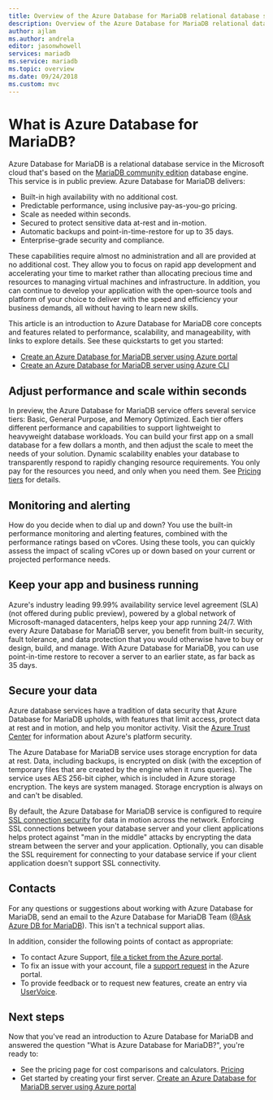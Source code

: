 ```yaml
---
title: Overview of the Azure Database for MariaDB relational database service
description: Overview of the Azure Database for MariaDB relational database service.
author: ajlam
ms.author: andrela
editor: jasonwhowell
services: mariadb
ms.service: mariadb
ms.topic: overview
ms.date: 09/24/2018
ms.custom: mvc
---
```


# What is Azure Database for MariaDB?

Azure Database for MariaDB is a relational database service in the Microsoft cloud that's based on the [MariaDB community edition](https://mariadb.org/download/) database engine. This service is in public preview. Azure Database for MariaDB delivers:

- Built-in high availability with no additional cost.
- Predictable performance, using inclusive pay-as-you-go pricing.
- Scale as needed within seconds.
- Secured to protect sensitive data at-rest and in-motion.
- Automatic backups and point-in-time-restore for up to 35 days.
- Enterprise-grade security and compliance.

These capabilities require almost no administration and all are provided at no additional cost. They allow you to focus on rapid app development and accelerating your time to market rather than allocating precious time and resources to managing virtual machines and infrastructure. In addition, you can continue to develop your application with the open-source tools and platform of your choice to deliver with the speed and efficiency your business demands, all without having to learn new skills.

This article is an introduction to Azure Database for MariaDB core concepts and features related to performance, scalability, and manageability, with links to explore details. See these quickstarts to get you started:
- [Create an Azure Database for MariaDB server using Azure portal](quickstart-create-mariadb-server-database-using-azure-portal.md)
- [Create an Azure Database for MariaDB server using Azure CLI](quickstart-create-mariadb-server-database-using-azure-cli.md)

<!--
For a set of Azure CLI samples, see:
- [Azure CLI samples for Azure Database for MariaDB](sample-scripts-azure-cli.md) 
-->

## Adjust performance and scale within seconds

In preview, the Azure Database for MariaDB service offers several service tiers: Basic, General Purpose, and Memory Optimized. Each tier offers different performance and capabilities to support lightweight to heavyweight database workloads. You can build your first app on a small database for a few dollars a month, and then adjust the scale to meet the needs of your solution. Dynamic scalability enables your database to transparently respond to rapidly changing resource requirements. You only pay for the resources you need, and only when you need them. See [Pricing tiers](concepts-pricing-tiers.md) for details.

## Monitoring and alerting

How do you decide when to dial up and down? You use the built-in performance monitoring and alerting features, combined with the performance ratings based on vCores. Using these tools, you can quickly assess the impact of scaling vCores up or down based on your current or projected performance needs. <!--See [Alerts](howto-alert-on-metric.md) for details.-->

## Keep your app and business running

Azure's industry leading 99.99% availability service level agreement (SLA) (not offered during public preview), powered by a global network of Microsoft-managed datacenters, helps keep your app running 24/7. With every Azure Database for MariaDB server, you benefit from built-in security, fault tolerance, and data protection that you would otherwise have to buy or design, build, and manage. With Azure Database for MariaDB, you can use point-in-time restore to recover a server to an earlier state, as far back as 35 days.

## Secure your data

Azure database services have a tradition of data security that Azure Database for MariaDB upholds, with features that limit access, protect data at rest and in motion, and help you monitor activity. Visit the [Azure Trust Center](https://www.microsoft.com/en-us/trustcenter/security) for information about Azure's platform security.

The Azure Database for MariaDB service uses storage encryption for data at rest. Data, including backups, is encrypted on disk (with the exception of temporary files that are created by the engine when it runs queries). The service uses AES 256-bit cipher, which is included in Azure storage encryption. The keys are system managed. Storage encryption is always on and can't be disabled.

By default, the Azure Database for MariaDB service is configured to require [SSL connection security](./concepts-ssl-connection-security.md) for data in motion across the network. Enforcing SSL connections between your database server and your client applications helps protect against "man in the middle" attacks by encrypting the data stream between the server and your application. Optionally, you can disable the SSL requirement for connecting to your database service if your client application doesn't support SSL connectivity.

## Contacts

For any questions or suggestions about working with Azure Database for MariaDB, send an email to the Azure Database for MariaDB Team ([@Ask Azure DB for MariaDB](mailto:AskAzureDBforMariaDB@service.microsoft.com)). This isn't a technical support alias.

In addition, consider the following points of contact as appropriate:
- To contact Azure Support, [file a ticket from the Azure portal](https://portal.azure.com/?#blade/Microsoft_Azure_Support/HelpAndSupportBlade).
- To fix an issue with your account, file a [support request](https://ms.portal.azure.com/#blade/Microsoft_Azure_Support/HelpAndSupportBlade/newsupportrequest) in the Azure portal.
- To provide feedback or to request new features, create an entry via [UserVoice](https://feedback.azure.com/forums/915439-azure-database-for-mariadb).

## Next steps

Now that you've read an introduction to Azure Database for MariaDB and answered the question "What is Azure Database for MariaDB?", you're ready to:
- See the pricing page for cost comparisons and calculators. [Pricing](https://azure.microsoft.com/pricing/details/mariadb/)
- Get started by creating your first server. [Create an Azure Database for MariaDB server using Azure portal](quickstart-create-mariadb-server-database-using-azure-portal.md)

<!--- - Build your first app using your preferred language: [Python](./connect-python.md) | [Node.JS](./connect-nodejs.md) | [Java](./connect-java.md) | [Ruby](./connect-ruby.md) | [PHP](./connect-php.md) | [.NET (C#)](./connect-csharp.md) | [Go](./connect-go.md) --->
